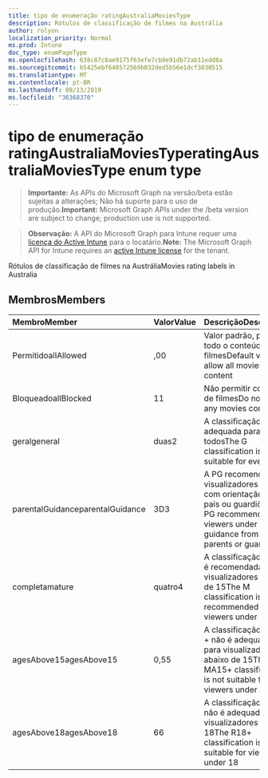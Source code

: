 ```yaml
---
title: tipo de enumeração ratingAustraliaMoviesType
description: Rótulos de classificação de filmes na Austrália
author: rolyon
localization_priority: Normal
ms.prod: Intune
doc_type: enumPageType
ms.openlocfilehash: 638c87c8ae9175f63efe7cb9e91db72ab11edd8a
ms.sourcegitcommit: b5425ebf648572569b032ded5b56e1dcf3830515
ms.translationtype: MT
ms.contentlocale: pt-BR
ms.lasthandoff: 08/13/2019
ms.locfileid: "36368370"
---
```

# <a name="ratingaustraliamoviestype-enum-type"></a><span data-ttu-id="0e4fa-103">tipo de enumeração ratingAustraliaMoviesType</span><span class="sxs-lookup"><span data-stu-id="0e4fa-103">ratingAustraliaMoviesType enum type</span></span>

> <span data-ttu-id="0e4fa-104">**Importante:** As APIs do Microsoft Graph na versão/beta estão sujeitas a alterações; Não há suporte para o uso de produção.</span><span class="sxs-lookup"><span data-stu-id="0e4fa-104">**Important:** Microsoft Graph APIs under the /beta version are subject to change; production use is not supported.</span></span>

> <span data-ttu-id="0e4fa-105">**Observação:** A API do Microsoft Graph para Intune requer uma [licença do Active Intune](https://go.microsoft.com/fwlink/?linkid=839381) para o locatário.</span><span class="sxs-lookup"><span data-stu-id="0e4fa-105">**Note:** The Microsoft Graph API for Intune requires an [active Intune license](https://go.microsoft.com/fwlink/?linkid=839381) for the tenant.</span></span>

<span data-ttu-id="0e4fa-106">Rótulos de classificação de filmes na Austrália</span><span class="sxs-lookup"><span data-stu-id="0e4fa-106">Movies rating labels in Australia</span></span>

## <a name="members"></a><span data-ttu-id="0e4fa-107">Membros</span><span class="sxs-lookup"><span data-stu-id="0e4fa-107">Members</span></span>
|<span data-ttu-id="0e4fa-108">Membro</span><span class="sxs-lookup"><span data-stu-id="0e4fa-108">Member</span></span>|<span data-ttu-id="0e4fa-109">Valor</span><span class="sxs-lookup"><span data-stu-id="0e4fa-109">Value</span></span>|<span data-ttu-id="0e4fa-110">Descrição</span><span class="sxs-lookup"><span data-stu-id="0e4fa-110">Description</span></span>|
|:---|:---|:---|
|<span data-ttu-id="0e4fa-111">Permitido</span><span class="sxs-lookup"><span data-stu-id="0e4fa-111">allAllowed</span></span>|<span data-ttu-id="0e4fa-112">,0</span><span class="sxs-lookup"><span data-stu-id="0e4fa-112">0</span></span>|<span data-ttu-id="0e4fa-113">Valor padrão, permitir todo o conteúdo de filmes</span><span class="sxs-lookup"><span data-stu-id="0e4fa-113">Default value, allow all movies content</span></span>|
|<span data-ttu-id="0e4fa-114">Bloqueado</span><span class="sxs-lookup"><span data-stu-id="0e4fa-114">allBlocked</span></span>|<span data-ttu-id="0e4fa-115">1</span><span class="sxs-lookup"><span data-stu-id="0e4fa-115">1</span></span>|<span data-ttu-id="0e4fa-116">Não permitir conteúdo de filmes</span><span class="sxs-lookup"><span data-stu-id="0e4fa-116">Do not allow any movies content</span></span>|
|<span data-ttu-id="0e4fa-117">geral</span><span class="sxs-lookup"><span data-stu-id="0e4fa-117">general</span></span>|<span data-ttu-id="0e4fa-118">duas</span><span class="sxs-lookup"><span data-stu-id="0e4fa-118">2</span></span>|<span data-ttu-id="0e4fa-119">A classificação G é adequada para todos</span><span class="sxs-lookup"><span data-stu-id="0e4fa-119">The G classification is suitable for everyone</span></span>|
|<span data-ttu-id="0e4fa-120">parentalGuidance</span><span class="sxs-lookup"><span data-stu-id="0e4fa-120">parentalGuidance</span></span>|<span data-ttu-id="0e4fa-121">3D</span><span class="sxs-lookup"><span data-stu-id="0e4fa-121">3</span></span>|<span data-ttu-id="0e4fa-122">A PG recomenda visualizadores em 15 com orientação de pais ou guardiões</span><span class="sxs-lookup"><span data-stu-id="0e4fa-122">The PG recommends viewers under 15 with guidance from parents or guardians</span></span>|
|<span data-ttu-id="0e4fa-123">completa</span><span class="sxs-lookup"><span data-stu-id="0e4fa-123">mature</span></span>|<span data-ttu-id="0e4fa-124">quatro</span><span class="sxs-lookup"><span data-stu-id="0e4fa-124">4</span></span>|<span data-ttu-id="0e4fa-125">A classificação M não é recomendada para visualizadores abaixo de 15</span><span class="sxs-lookup"><span data-stu-id="0e4fa-125">The M classification is not recommended for viewers under 15</span></span>|
|<span data-ttu-id="0e4fa-126">agesAbove15</span><span class="sxs-lookup"><span data-stu-id="0e4fa-126">agesAbove15</span></span>|<span data-ttu-id="0e4fa-127">0,5</span><span class="sxs-lookup"><span data-stu-id="0e4fa-127">5</span></span>|<span data-ttu-id="0e4fa-128">A classificação MA15 + não é adequada para visualizadores abaixo de 15</span><span class="sxs-lookup"><span data-stu-id="0e4fa-128">The MA15+ classification is not suitable for viewers under 15</span></span>|
|<span data-ttu-id="0e4fa-129">agesAbove18</span><span class="sxs-lookup"><span data-stu-id="0e4fa-129">agesAbove18</span></span>|<span data-ttu-id="0e4fa-130">6</span><span class="sxs-lookup"><span data-stu-id="0e4fa-130">6</span></span>|<span data-ttu-id="0e4fa-131">A classificação R18 + não é adequada para visualizadores em 18</span><span class="sxs-lookup"><span data-stu-id="0e4fa-131">The R18+ classification is not suitable for viewers under 18</span></span>|




